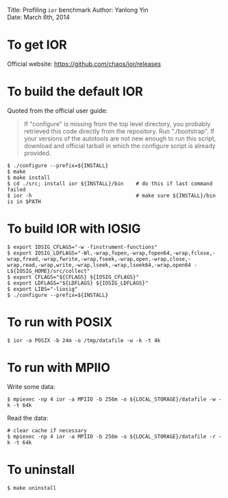 Title:  Profiling `ior` benchmark
Author: Yanlong Yin  
Date:   March 6th, 2014  

# To get IOR

Official website: https://github.com/chaos/ior/releases

# To build the default IOR

Quoted from the official user guide:

> If "configure" is missing from the top level directory, you
   probably retrieved this code directly from the repository.
   Run "./bootstrap". If your versions of the autotools are not new enough to run
   this script, download and official tarball in which the
   configure script is already provided.

    $ ./configure --prefix=${INSTALL}
    $ make
    $ make install
    $ cd ./src; install ior ${INSTALL}/bin    # do this if last command failed
    $ ior -h                                  # make sure ${INSTALL}/bin is in $PATH
    
# To build IOR with IOSIG

    $ export IOSIG_CFLAGS="-w -finstrument-functions"
    $ export IOSIG_LDFLAGS="-Wl,-wrap,fopen,-wrap,fopen64,-wrap,fclose,-wrap,fread,-wrap,fwrite,-wrap,fseek,-wrap,open,-wrap,close,-wrap,read,-wrap,write,-wrap,lseek,-wrap,lseek64,-wrap,open64 -L${IOSIG_HOME}/src/collect"
    $ export CFLAGS="${CFLAGS} ${IOSIG_CFLAGS}"
    $ export LDFLAGS="${LDFLAGS} ${IOSIG_LDFLAGS}"
    $ export LIBS="-liosig"
    $ ./configure --prefix=${INSTALL} 

# To run with POSIX

    $ ior -a POSIX -b 24m -o /tmp/datafile -w -k -t 4k

# To run with MPIIO

Write some data:

    $ mpiexec -np 4 ior -a MPIIO -b 256m -o ${LOCAL_STORAGE}/datafile -w -k -t 64k

Read the data:

    # clear cache if necessary
    $ mpiexec -np 4 ior -a MPIIO -b 256m -o ${LOCAL_STORAGE}/datafile -r -k -t 64k

# To uninstall

    $ make uninstall



